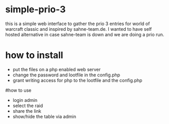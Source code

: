 # simple-prio-3

this is a simple web interface to gather the prio 3 entries for world of warcraft classic and  inspired by sahne-team.de. I wanted to have self hosted alternative in case sahne-team is down and we are doing a prio run.

# how to install

* put the files on a php enabled web server
* change the password and lootfile in the config.php
* grant writing access for php to the lootfile and the config.php

#how to use
* login admin
* select the raid
* share the link
* show/hide the table via admin

